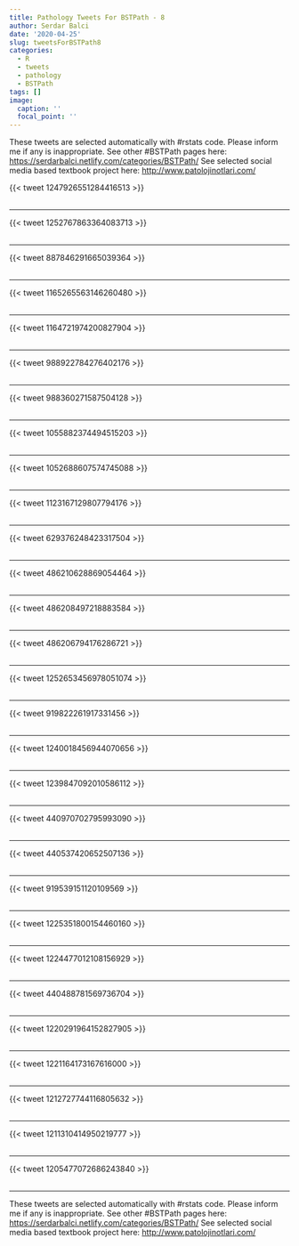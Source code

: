 ```yaml
---
title: Pathology Tweets For BSTPath - 8
author: Serdar Balci
date: '2020-04-25'
slug: tweetsForBSTPath8
categories:
  - R
  - tweets
  - pathology
  - BSTPath
tags: []
image:
  caption: ''
  focal_point: ''
---
```



These tweets are selected automatically with #rstats code. Please inform me if any is inappropriate.
See other #BSTPath pages here: https://serdarbalci.netlify.com/categories/BSTPath/ 
See selected social media based textbook project here: http://www.patolojinotlari.com/

{{< tweet 1247926551284416513 >}}
<br>
<br>
<hr>
{{< tweet 1252767863364083713 >}}
<br>
<br>
<hr>
{{< tweet 887846291665039364 >}}
<br>
<br>
<hr>
{{< tweet 1165265563146260480 >}}
<br>
<br>
<hr>
{{< tweet 1164721974200827904 >}}
<br>
<br>
<hr>
{{< tweet 988922784276402176 >}}
<br>
<br>
<hr>
{{< tweet 988360271587504128 >}}
<br>
<br>
<hr>
{{< tweet 1055882374494515203 >}}
<br>
<br>
<hr>
{{< tweet 1052688607574745088 >}}
<br>
<br>
<hr>
{{< tweet 1123167129807794176 >}}
<br>
<br>
<hr>
{{< tweet 629376248423317504 >}}
<br>
<br>
<hr>
{{< tweet 486210628869054464 >}}
<br>
<br>
<hr>
{{< tweet 486208497218883584 >}}
<br>
<br>
<hr>
{{< tweet 486206794176286721 >}}
<br>
<br>
<hr>
{{< tweet 1252653456978051074 >}}
<br>
<br>
<hr>
{{< tweet 919822261917331456 >}}
<br>
<br>
<hr>
{{< tweet 1240018456944070656 >}}
<br>
<br>
<hr>
{{< tweet 1239847092010586112 >}}
<br>
<br>
<hr>
{{< tweet 440970702795993090 >}}
<br>
<br>
<hr>
{{< tweet 440537420652507136 >}}
<br>
<br>
<hr>
{{< tweet 919539151120109569 >}}
<br>
<br>
<hr>
{{< tweet 1225351800154460160 >}}
<br>
<br>
<hr>
{{< tweet 1224477012108156929 >}}
<br>
<br>
<hr>
{{< tweet 440488781569736704 >}}
<br>
<br>
<hr>
{{< tweet 1220291964152827905 >}}
<br>
<br>
<hr>
{{< tweet 1221164173167616000 >}}
<br>
<br>
<hr>
{{< tweet 1212727744116805632 >}}
<br>
<br>
<hr>
{{< tweet 1211310414950219777 >}}
<br>
<br>
<hr>
{{< tweet 1205477072686243840 >}}
<br>
<br>
<hr>


These tweets are selected automatically with #rstats code. Please inform me if any is inappropriate.
See other #BSTPath pages here: https://serdarbalci.netlify.com/categories/BSTPath/ 
See selected social media based textbook project here: http://www.patolojinotlari.com/
